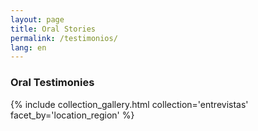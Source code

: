 ```yaml
---
layout: page
title: Oral Stories
permalink: /testimonios/
lang: en
---
```


<h3>Oral Testimonies</h3>

{% include collection_gallery.html collection='entrevistas' facet_by='location_region' %}
